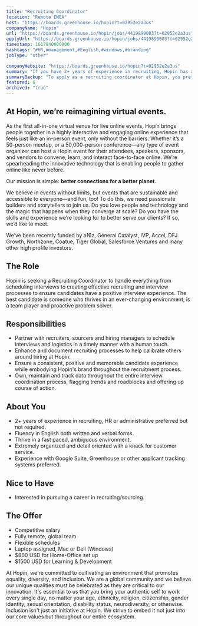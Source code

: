 ```yaml
---
title: "Recruiting Coordinator"
location: "Remote EMEA"
host: "https://boards.greenhouse.io/hopin?t=02952e2a3us"
companyName: "Hopin"
url: "https://boards.greenhouse.io/hopin/jobs/4419899003?t=02952e2a3us"
applyUrl: "https://boards.greenhouse.io/hopin/jobs/4419899003?t=02952e2a3us#app"
timestamp: 1617840000000
hashtags: "#HR,#management,#English,#windows,#branding"
jobType: "other"

companyWebsite: "https://boards.greenhouse.io/hopin?t=02952e2a3us"
summary: "If you have 2+ years of experience in recruiting, Hopin has a job opening for a Recruiting Coordinator"
summaryBackup: "To apply as a recruiting coordinator at Hopin, you preferably need to have some knowledge of: #windows, #branding, #management."
featured: 6
archived: "true"
---
```


## At Hopin, we’re reimagining virtual events.

As the first all-in-one virtual venue for live online events, Hopin brings people together in a highly interactive and engaging online experience that feels just like an in-person event, only without the barriers. Whether it’s a 50-person meetup, or a 50,000-person conference—any type of event organizer can host a Hopin event for their attendees, speakers, sponsors, and vendors to convene, learn, and interact face-to-face online. We’re spearheading the innovative technology that is enabling people to gather online like never before.

Our mission is simple: **better connections for a better planet**. 

We believe in events without limits, but events that are sustainable and accessible to everyone—and fun, too! To do this, we need passionate builders and storytellers to join us. Do you love people and technology and the magic that happens when they converge at scale? Do you have the skills and experience we’re looking for to better serve our clients? If so, we’d like to meet.

We’ve been recently funded by a16z, General Catalyst, IVP, Accel, DFJ Growth, Northzone, Coatue, Tiger Global, Salesforce Ventures and many other high profile investors.

## The Role

Hopin is seeking a Recruiting Coordinator to handle everything from scheduling interviews to creating effective recruiting and interview processes to ensure candidates have a positive interview experience. The best candidate is someone who thrives in an ever-changing environment, is a team player and proactive problem solver.

## Responsibilities

*   Partner with recruiters, sourcers and hiring managers to schedule interviews and logistics in a timely manner with a human touch.
*   Enhance and document recruiting processes to help calibrate others around hiring at Hopin.
*   Ensure a consistent, positive and memorable candidate experience while embodying Hopin's brand throughout the recruitment process.
*   Own, maintain and track data throughout the entire interview coordination process, flagging trends and roadblocks and offering up course of action.

## About You

*   2+ years of experience in recruiting, HR or administrative preferred but not required.
*   Fluency in English both written and verbal forms. 
*   Thrive in a fast paced, ambiguous environment.
*   Extremely organized and detail oriented with a knack for customer service.
*   Experience with Google Suite, Greenhouse or other applicant tracking systems preferred.

## Nice to Have

*   Interested in pursuing a career in recruiting/sourcing.

## The Offer

*   Competitive salary
*   Fully remote, global team
*   Flexible schedules
*   Laptop assigned, Mac or Dell (Windows)
*   $800 USD for Home-Office set up
*   $1500 USD for Learning & Development

At Hopin, we're committed to cultivating an environment that promotes equality, diversity, and inclusion. We are a global community and we believe our unique qualities must be celebrated as they are critical to our innovation. It's essential to us that you bring your authentic self to work every single day, no matter your age, ethnicity, religion, citizenship, gender identity, sexual orientation, disability status, neurodiversity, or otherwise. Inclusion isn't just an initiative at Hopin. We strive to embed it not just into our core values but throughout our entire ecosystem.
